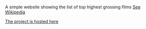 A simple website showing the list of top highest grossing films [See Wikipedia](https://en.wikipedia.org/wiki/List_of_highest-grossing_films)

[The project is hosted here](https://xtersery-xtersery-github-io-f5ec.twc1.net/#)
